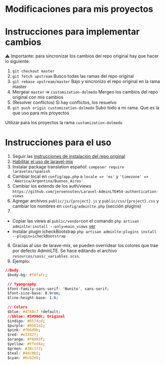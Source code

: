 # Modificaciones para mis proyectos

# Instrucciones para implementar cambios
⚠️ Importante: para sincronizar los cambios del repo original hay que hacer lo siguiente:
1. `git checkout master` 
2. `git fetch upstream` Busco todas las ramas del repo original
3. `git rebase upstream/master` Bajo y sincronizo el repo original en la rama master
4. Mergear `master` => `customization-dolmedo` Mergeo los cambios del repo original con mis cambios
5. (Resolver conflictos) Si hay conflictos, los resuelvo
6. `git push origin customization-dolmedo` Subo todo a mi rama. Que es la que uso para mis proyectos

Utilizar para los proyectos la rama `customization-dolmedo`

# Instrucciones para el uso
1. Seguir las [instrucciones de instalación del repo original](https://github.com/rino7/Laravel-AdminLTE/tree/master#2-installation)
2. [Habilitar el uso de laravel-mix](https://github.com/jeroennoten/Laravel-AdminLTE#610-laravel-mix)
3. Instalar package translation español: `composer require laraveles/spanish`
4. Cambiar local en `config/app.php` a `locale => 'es'` y `'timezone' => 'America/Argentina/Buenos_Aires'`
5. Cambiar los extends de los auth/views `https://github.com/jeroennoten/Laravel-AdminLTE#54-authentication-views`
6. Agregar archivos `public/js/{project}.js` y `public/css/{project}.css` y cambiar los nombres en `config/adminlte.php` (sección plugins)
7. 
- Copiar las views al `public/vendor`con el comando `php artisan adminlte:install --only=main_views` [ver](https://github.com/jeroennoten/Laravel-AdminLTE#8-customize-views)
- Instalar plugin icheckBootstrap `php artisan adminlte:plugins install --plugin=icheckBootstrap`
8. Gracias al uso de larave-mix, se pueden overridear los colores que trae por defecto AdminLTE. Se hace editando el archivo `resources/sass/_variables.scss`. 
9. Ejemplo:
```css
//Body
 $body-bg: #f8fafc;
 
 // Typography
 $font-family-sans-serif: 'Nunito', sans-serif;
 $font-size-base: 0.9rem;
 $line-height-base: 1.6;
 
 // Colors
 $blue: #4788c7 !default;
 //$blue: #3490dc; Original
 $indigo: #6574cd;
 $purple: #9561e2;
 $pink: #f66d9b;
 $red: #e3342f;
 $orange: #f6993f;
 $yellow: #ffed4a;
 $green: #38c172;
 $teal: #4dc0b5;
 $cyan: #6cb2eb;
 ```
